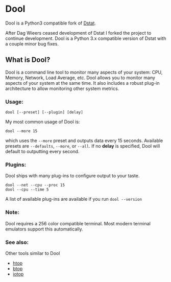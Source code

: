# Dool

Dool is a Python3 compatible fork of [Dstat](https://github.com/dagwieers/dstat).

After Dag Wieers ceased development of Dstat I forked the project to continue
development. Dool is a Python 3.x compatible version of Dstat with a couple minor bug fixes.

## What is Dool?

Dool is a command line tool to monitor many aspects of your system: CPU,
Memory, Network, Load Average, etc. Dool allows you to monitor many aspects
of your system at the same time. It also includes a robust plug-in architecture
to allow monitoring other system metrics.

### Usage:

    dool [--preset] [--plugin] [delay]

My most common usage of Dool is:

    dool --more 15

which uses the `--more` preset and outputs data every 15 seconds. Available presets are `--defaults`, `--more`, or `--all`. If no **delay** is specified, Dool will default to outputting every second.

### Plugins:

Dool ships with many plug-ins to configure output to your taste.

    dool --net --cpu --proc 15
    dool --cpu --time 5

A list of available plug-ins are available if you run `dool --version`

### Note:

Dool requires a 256 color compatible terminal. Most modern terminal emulators support this automatically.

### See also:

Other tools similar to Dool

* [htop](https://htop.dev/)
* [btop](https://github.com/aristocratos/btop)
* [iotop](https://github.com/Tomas-M/iotop)
